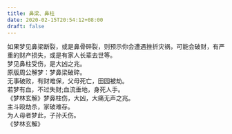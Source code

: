 ```yaml
---
title: 鼻梁、鼻柱
date: 2020-02-15T20:54:12+08:00
draft: false
---
```


如果梦见鼻梁断裂，或是鼻骨碎裂，则预示你会遭遇挫折灾祸，可能会破财，有严重的财产损失，或是有家人长辈去世等。<br>
梦见鼻柱受伤，是大凶之兆。<br>
原版周公解梦：梦鼻梁破碎。<br>
无事破败，有财难保，父母死亡，田园被劫。<br>
若梦有血，不过失财;血流垂地，身死人手。<br>
《梦林玄解》梦鼻柱伤，大凶，大痛无声之兆。<br>
主斗殴劫杀，家破难存。<br>
为人母者梦此，子孙夭伤。<br>
《梦林玄解》